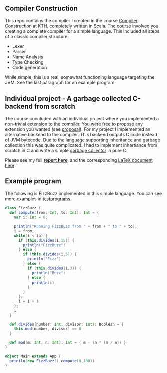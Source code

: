 ## Compiler Construction
This repo contains the compiler I created in the course [Compiler Construction](https://www.kth.se/student/kurser/kurs/DD2488?l=en) at KTH, completely written in Scala. The course involved you creating a complete compiler for a simple language. This included all steps of a classic compiler structure:
- Lexer
- Parser
- Name Analysis
- Type Checking
- Code generation

While simple, this is a real, somewhat functioning language targeting the JVM. See the last paragraph for an example program!

## Individual project - A garbage collected C-backend from scratch
The course concluded with an individual project where you implemented a non-trivial extension to the compiler. You were free to propose any extension you wanted (see [proposal](./project-proposal.md)). For my project I implemented an alternative backend to the compiler. This backend outputs C code instead of JVM bytecode. Due to the language supporting inheritance and garbage collection this was quite complicated. I had to implement inhertiance from scratch in C and write a simple [garbage collector](./c-backend/gc.h) in pure C.

Please see my full [**report here**](./final-report.pdf), and the corresponding [LaTeX document here](./report).

## Example program
The following is FizzBuzz implemented in this simple language. You can see more examples in [testprograms](./testprograms).

```Scala
class FizzBuzz {
  def compute(from: Int, to: Int): Int = {
    var i: Int = 0;

    println("Running FizzBuzz from " + from + " to " + to);
    i = from;
    while(i < to) {
      if (this.divides(i,15)) {
        println("FizzBuzz")
      } else {
        if (this.divides(i,5)) {
          println("Fizz")
        } else {
          if (this.divides(i,3)) {
            println("Buzz")
          } else {
            println(i)
          }
        }
      };
      i = i + 1
    };
    i
  }

  def divides(number: Int, divisor: Int): Boolean = {
    this.mod(number, divisor) == 0
  }

  def mod(m: Int, n: Int): Int = { m - (n * (m / n)) }
}

object Main extends App {
  println(new FizzBuzz().compute(0,100))
}
```
